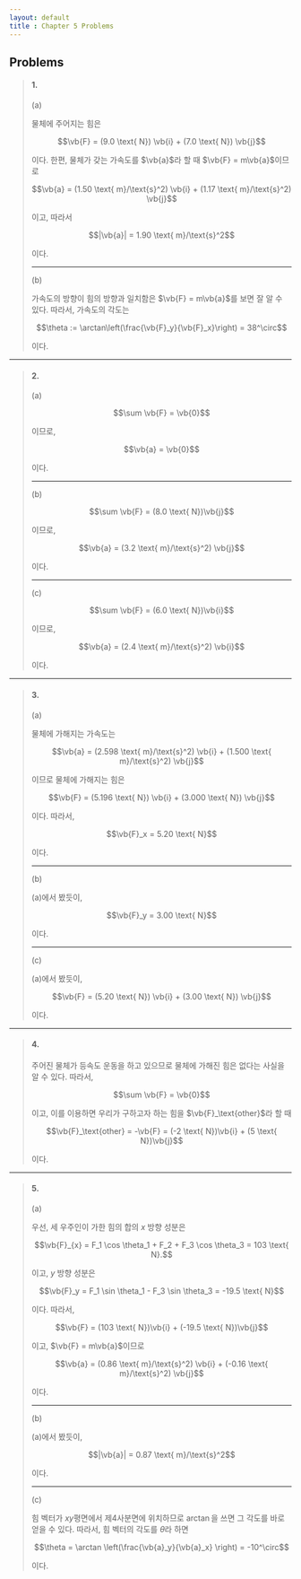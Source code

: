 ```yaml
---
layout: default
title : Chapter 5 Problems
---
```


## Problems

> #### 1.
>
> (a)
>
> 물체에 주어지는 힘은
>
> $$\vb{F} = (9.0 \text{ N}) \vb{i} + (7.0 \text{ N}) \vb{j}$$
>
> 이다. 한편, 물체가 갖는 가속도를 $\vb{a}$라 할 때 $\vb{F} = m\vb{a}$이므로 
>
> $$\vb{a} = (1.50 \text{ m}/\text{s}^2) \vb{i} + (1.17 \text{ m}/\text{s}^2) \vb{j}$$
>
> 이고, 따라서
>
> $$|\vb{a}| = 1.90 \text{ m}/\text{s}^2$$
>
> 이다.
>
> ---
>
> (b)
>
> 가속도의 방향이 힘의 방향과 일치함은 $\vb{F} = m\vb{a}$를 보면 잘 알 수 있다. 따라서, 가속도의 각도는
>
> $$\theta := \arctan\left(\frac{\vb{F}_y}{\vb{F}_x}\right) = 38^\circ$$
>
> 이다.

---

> #### 2.
>
> (a)
>
> $$\sum \vb{F} = \vb{0}$$
>
> 이므로, 
>
> $$\vb{a} = \vb{0}$$
>
> 이다.
>
> ---
>
> (b)
>
> $$\sum \vb{F} = (8.0 \text{ N})\vb{j}$$
>
> 이므로,
>
> $$\vb{a} = (3.2 \text{ m}/\text{s}^2) \vb{j}$$
>
> 이다.
>
> ---
>
> (c)
>
> $$\sum \vb{F} = (6.0 \text{ N})\vb{i}$$
>
> 이므로,
>
> $$\vb{a} = (2.4 \text{ m}/\text{s}^2) \vb{i}$$
>
> 이다.

---

> #### 3.
>
> (a)
>
> 물체에 가해지는 가속도는
>
> $$\vb{a} = (2.598 \text{ m}/\text{s}^2) \vb{i} + (1.500 \text{ m}/\text{s}^2) \vb{j}$$
>
> 이므로 물체에 가해지는 힘은
>
> $$\vb{F} = (5.196 \text{ N}) \vb{i} + (3.000 \text{ N}) \vb{j}$$
>
> 이다. 따라서, 
>
> $$\vb{F}_x = 5.20 \text{ N}$$
>
> 이다.
>
> ---
>
> (b)
>
> (a)에서 봤듯이, 
>
> $$\vb{F}_y = 3.00 \text{ N}$$
>
> 이다.
>
> ---
>
> (c)
>
> (a)에서 봤듯이,
>
> $$\vb{F} = (5.20 \text{ N}) \vb{i} + (3.00 \text{ N}) \vb{j}$$
>
> 이다.

---

> #### 4. 
>
> 주어진 물체가 등속도 운동을 하고 있으므로 물체에 가해진 힘은 없다는 사실을 알 수 있다. 따라서, 
>
> $$\sum \vb{F} = \vb{0}$$
>
> 이고, 이를 이용하면 우리가 구하고자 하는 힘을 $\vb{F}_\text{other}$라 할 때
>
> $$\vb{F}_\text{other} = -\vb{F} = (-2 \text{ N})\vb{i} + (5 \text{ N})\vb{j}$$
>
> 이다.

---

> #### 5.
>
> (a)
>
> 우선, 세 우주인이 가한 힘의 합의 $x$ 방향 성분은
>
> $$\vb{F}_{x} = F_1 \cos \theta_1 + F_2 + F_3 \cos \theta_3 = 103 \text{ N}.$$
>
> 이고, $y$ 방향 성분은
>
> $$\vb{F}_y = F_1 \sin \theta_1 - F_3 \sin \theta_3 = -19.5 \text{ N}$$
>
> 이다. 따라서,
>
> $$\vb{F} = (103 \text{ N})\vb{i} + (-19.5 \text{ N})\vb{j}$$
>
> 이고, $\vb{F} = m\vb{a}$이므로
>
> $$\vb{a} = (0.86 \text{ m}/\text{s}^2) \vb{i} + (-0.16 \text{ m}/\text{s}^2) \vb{j}$$
>
> 이다.
>
> ---
>
> (b)
>
> (a)에서 봤듯이,
> 
> $$|\vb{a}| = 0.87 \text{ m}/\text{s}^2$$
>
> 이다.
>
> ---
>
> (c)
>
> 힘 벡터가 $xy$평면에서 제4사분면에 위치하므로 $\arctan$을 쓰면 그 각도를 바로 얻을 수 있다. 따라서, 힘 벡터의 각도를 $\theta$라 하면
>
> $$\theta = \arctan \left(\frac{\vb{a}_y}{\vb{a}_x} \right) = -10^\circ$$
>
> 이다.
